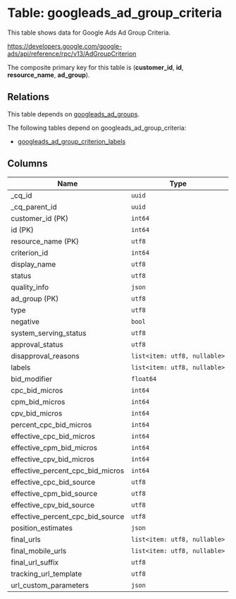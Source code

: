 # Table: googleads_ad_group_criteria

This table shows data for Google Ads Ad Group Criteria.

https://developers.google.com/google-ads/api/reference/rpc/v13/AdGroupCriterion

The composite primary key for this table is (**customer_id**, **id**, **resource_name**, **ad_group**).

## Relations

This table depends on [googleads_ad_groups](googleads_ad_groups).

The following tables depend on googleads_ad_group_criteria:
  - [googleads_ad_group_criterion_labels](googleads_ad_group_criterion_labels)

## Columns

| Name          | Type          |
| ------------- | ------------- |
|_cq_id|`uuid`|
|_cq_parent_id|`uuid`|
|customer_id (PK)|`int64`|
|id (PK)|`int64`|
|resource_name (PK)|`utf8`|
|criterion_id|`int64`|
|display_name|`utf8`|
|status|`utf8`|
|quality_info|`json`|
|ad_group (PK)|`utf8`|
|type|`utf8`|
|negative|`bool`|
|system_serving_status|`utf8`|
|approval_status|`utf8`|
|disapproval_reasons|`list<item: utf8, nullable>`|
|labels|`list<item: utf8, nullable>`|
|bid_modifier|`float64`|
|cpc_bid_micros|`int64`|
|cpm_bid_micros|`int64`|
|cpv_bid_micros|`int64`|
|percent_cpc_bid_micros|`int64`|
|effective_cpc_bid_micros|`int64`|
|effective_cpm_bid_micros|`int64`|
|effective_cpv_bid_micros|`int64`|
|effective_percent_cpc_bid_micros|`int64`|
|effective_cpc_bid_source|`utf8`|
|effective_cpm_bid_source|`utf8`|
|effective_cpv_bid_source|`utf8`|
|effective_percent_cpc_bid_source|`utf8`|
|position_estimates|`json`|
|final_urls|`list<item: utf8, nullable>`|
|final_mobile_urls|`list<item: utf8, nullable>`|
|final_url_suffix|`utf8`|
|tracking_url_template|`utf8`|
|url_custom_parameters|`json`|